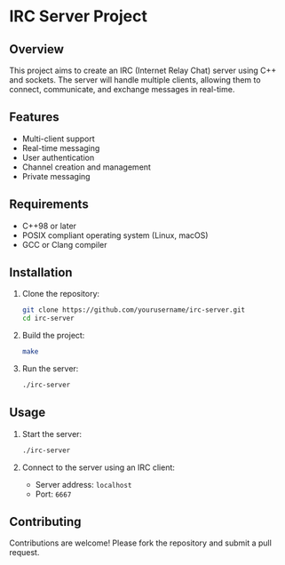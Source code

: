 # IRC Server Project

## Overview

This project aims to create an IRC (Internet Relay Chat) server using C++ and sockets. The server will handle multiple clients, allowing them to connect, communicate, and exchange messages in real-time.

## Features

- Multi-client support
- Real-time messaging
- User authentication
- Channel creation and management
- Private messaging

## Requirements

- C++98 or later
- POSIX compliant operating system (Linux, macOS)
- GCC or Clang compiler

## Installation

1. Clone the repository:
    ```sh
    git clone https://github.com/yourusername/irc-server.git
    cd irc-server
    ```

2. Build the project:
    ```sh
    make
    ```

3. Run the server:
    ```sh
    ./irc-server
    ```

## Usage

1. Start the server:
    ```sh
    ./irc-server
    ```

2. Connect to the server using an IRC client:
    - Server address: `localhost`
    - Port: `6667`

## Contributing

Contributions are welcome! Please fork the repository and submit a pull request.

